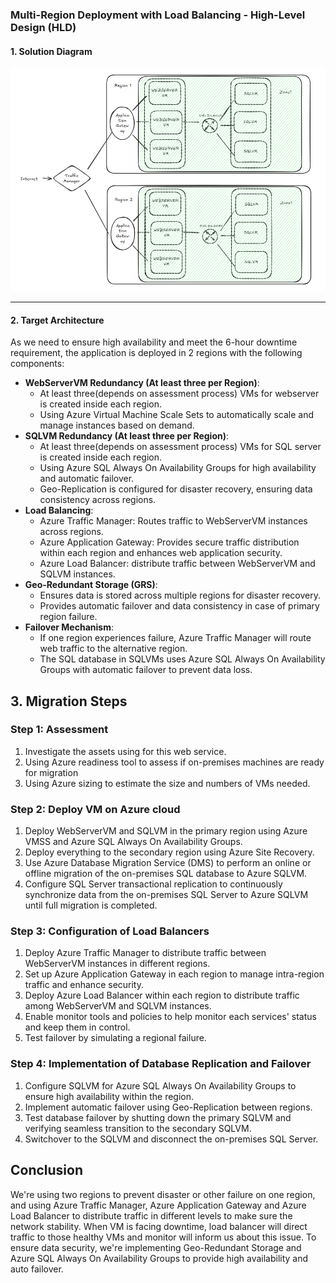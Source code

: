 ### **Multi-Region Deployment with Load Balancing - High-Level Design (HLD)**

#### **1. Solution Diagram**

![image-20250206204535596](./image-20250206204535596.png)

------

#### **2. Target Architecture**

As we need to ensure high availability and meet the 6-hour downtime requirement, the application is deployed in 2 regions with the following components:

- **WebServerVM Redundancy (At least three per Region)**:
  - At least three(depends on assessment process)  VMs for webserver is created inside each region.
  - Using Azure Virtual Machine Scale Sets to automatically scale and manage instances based on demand.
- **SQLVM Redundancy (At least three per Region)**:
  - At least three(depends on assessment process)  VMs for SQL server is created inside each region.
  - Using Azure SQL Always On Availability Groups for high availability and automatic failover.
  - Geo-Replication is configured for disaster recovery, ensuring data consistency across regions.
- **Load Balancing**:
  - Azure Traffic Manager: Routes traffic to WebServerVM instances across regions.
  - Azure Application Gateway: Provides secure traffic distribution within each region and enhances web application security.
  - Azure Load Balancer: distribute traffic between WebServerVM and SQLVM instances.
- **Geo-Redundant Storage (GRS)**:
  - Ensures data is stored across multiple regions for disaster recovery.
  - Provides automatic failover and data consistency in case of primary region failure.
- **Failover Mechanism**:
  - If one region experiences failure, Azure Traffic Manager will route web traffic to the alternative region.
  - The SQL database in SQLVMs uses Azure SQL Always On Availability Groups with automatic failover to prevent data loss.

## 3. Migration Steps

### Step 1: Assessment

1. Investigate the assets using for this web service.
2. Using Azure readiness tool to assess if on-premises machines are ready for migration
3. Using Azure sizing to estimate the size and numbers of VMs needed.

### Step 2: Deploy VM on Azure cloud

1. Deploy WebServerVM and SQLVM in the primary region using Azure VMSS and Azure SQL Always On Availability Groups.
2. Deploy everything to the secondary region using Azure Site Recovery.
3. Use Azure Database Migration Service (DMS) to perform an online or offline migration of the on-premises SQL database to Azure SQLVM.
4. Configure SQL Server transactional replication to continuously synchronize data from the on-premises SQL Server to Azure SQLVM until full migration is completed.

### Step 3: Configuration of Load Balancers

1. Deploy Azure Traffic Manager to distribute traffic between WebServerVM instances in different regions.
2. Set up Azure Application Gateway in each region to manage intra-region traffic and enhance security.
3. Deploy Azure Load Balancer within each region to distribute traffic among WebServerVM and SQLVM instances.
4. Enable monitor tools and policies to help monitor each services' status and keep them in control.
5. Test failover by simulating a regional failure.

### Step 4: Implementation of Database Replication and Failover

1. Configure SQLVM for Azure SQL Always On Availability Groups to ensure high availability within the region.
2. Implement automatic failover using Geo-Replication between regions.
3. Test database failover by shutting down the primary SQLVM and verifying seamless transition to the secondary SQLVM.
4. Switchover to the SQLVM and disconnect the on-premises SQL Server.

## Conclusion

We're using two regions to prevent disaster or other failure on one region, and using Azure Traffic Manager, Azure Application Gateway and Azure Load Balancer to distribute traffic in different levels to make sure the network stability. When VM is facing downtime, load balancer will direct traffic to those healthy VMs and monitor will inform us about this issue. To ensure data security, we're implementing Geo-Redundant Storage and Azure SQL Always On Availability Groups to provide high availability and auto failover.